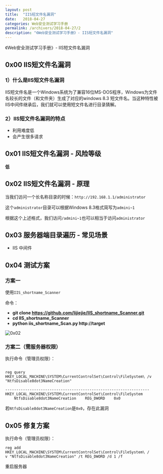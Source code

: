 ```yaml
---
layout: post
title:  "IIS短文件名漏洞"
date:   2018-04-27
categories: Web安全测试学习手册
permalink: /archivers/2018-04-27/2
description: "《Web安全测试学习手册》- IIS短文件名漏洞"
---
```


《Web安全测试学习手册》- IIS短文件名漏洞
<!--more-->

## 0x00 IIS短文件名漏洞

### 1）什么是IIS短文件名漏洞

IIS短文件名是一个Windows系统为了兼容16位MS-DOS程序，Windows为文件名较长的文件（和文件夹）生成了对应的windows 8.3 短文件名。当这种特性被IIS中间件继承后，我们就可以使用短文件名进行目录猜解。


### 2）IIS短文件名漏洞的特点

* 利用难度低
* 会产生很多请求

## 0x01 IIS短文件名漏洞 - 风险等级

**低**

## 0x02 IIS短文件名漏洞 - 原理

当我们访问一个长名称目录的时候：`http://192.168.1.1/administrator`

这个`administrator`目录可以根据Windows 8.3格式简写为`admini~1`

根据这个上述格式，我们访问`/admini~1`也可以相当于访问`administrator`

## 0x03 服务器端目录遍历 - 常见场景

* IIS 中间件

## 0x04 测试方案

### 方案一

使用`IIS_shortname_Scanner`

命令：

* **git clone https://github.com/lijiejie/IIS_shortname_Scanner.git**
* **cd IIS_shortname_Scanner**
* **python iis_shortname_Scan.py http://target**

![0x02](http://rvn0xsy.oss-cn-shanghai.aliyuncs.com/2018-04-27/0x02.png)

### 方案二（需服务器权限）

执行命令（管理员权限）：

```

reg query HKEY_LOCAL_MACHINE\SYSTEM\CurrentControlSet\Control\FileSystem\ /v "NtfsDisable8dot3NameCreation"

-----------------------------------------------------------------
HKEY_LOCAL_MACHINE\SYSTEM\CurrentControlSet\Control\FileSystem
    NtfsDisable8dot3NameCreation    REG_DWORD    0x0
```

若`NtfsDisable8dot3NameCreation`是`0x0`，存在此漏洞


## 0x05 修复方案

执行命令（管理员权限）：

```
reg add HKEY_LOCAL_MACHINE\SYSTEM\CurrentControlSet\Control\FileSystem\ /
v "NtfsDisable8dot3NameCreation" /t REG_DWORD /d 1 /f
```

重启服务器
